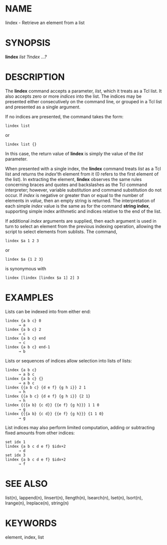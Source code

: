 # NAME

lindex - Retrieve an element from a list

# SYNOPSIS

**lindex** *list ?index \...?*

# DESCRIPTION

The **lindex** command accepts a parameter, *list*, which it treats as a
Tcl list. It also accepts zero or more *indices* into the list. The
indices may be presented either consecutively on the command line, or
grouped in a Tcl list and presented as a single argument.

If no indices are presented, the command takes the form:

    lindex list

or

    lindex list {}

In this case, the return value of **lindex** is simply the value of the
*list* parameter.

When presented with a single index, the **lindex** command treats *list*
as a Tcl list and returns the *index*\'th element from it (0 refers to
the first element of the list). In extracting the element, **lindex**
observes the same rules concerning braces and quotes and backslashes as
the Tcl command interpreter; however, variable substitution and command
substitution do not occur. If *index* is negative or greater than or
equal to the number of elements in *value*, then an empty string is
returned. The interpretation of each simple *index* value is the same as
for the command **string index**, supporting simple index arithmetic and
indices relative to the end of the list.

If additional *index* arguments are supplied, then each argument is used
in turn to select an element from the previous indexing operation,
allowing the script to select elements from sublists. The command,

    lindex $a 1 2 3

or

    lindex $a {1 2 3}

is synonymous with

    lindex [lindex [lindex $a 1] 2] 3

# EXAMPLES

Lists can be indexed into from either end:

    lindex {a b c} 0
          → a
    lindex {a b c} 2
          → c
    lindex {a b c} end
          → c
    lindex {a b c} end-1
          → b

Lists or sequences of indices allow selection into lists of lists:

    lindex {a b c}
          → a b c
    lindex {a b c} {}
          → a b c
    lindex {{a b c} {d e f} {g h i}} 2 1
          → h
    lindex {{a b c} {d e f} {g h i}} {2 1}
          → h
    lindex {{{a b} {c d}} {{e f} {g h}}} 1 1 0
          → g
    lindex {{{a b} {c d}} {{e f} {g h}}} {1 1 0}
          → g

List indices may also perform limited computation, adding or subtracting
fixed amounts from other indices:

    set idx 1
    lindex {a b c d e f} $idx+2
          → d
    set idx 3
    lindex {a b c d e f} $idx+2
          → f

# SEE ALSO

list(n), lappend(n), linsert(n), llength(n), lsearch(n), lset(n),
lsort(n), lrange(n), lreplace(n), string(n)

# KEYWORDS

element, index, list
